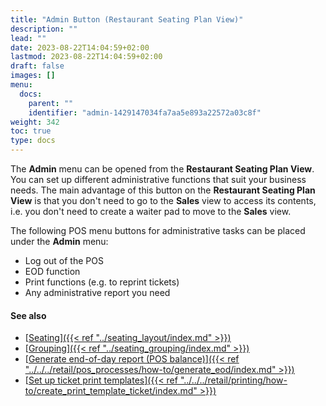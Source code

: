 ```yaml
---
title: "Admin Button (Restaurant Seating Plan View)"
description: ""
lead: ""
date: 2023-08-22T14:04:59+02:00
lastmod: 2023-08-22T14:04:59+02:00
draft: false
images: []
menu:
  docs:
    parent: ""
    identifier: "admin-1429147034fa7aa5e893a22572a03c8f"
weight: 342
toc: true
type: docs
---
```


The **Admin** menu can be opened from the **Restaurant Seating Plan View**. You can set up different administrative functions that suit your business needs. The main advantage of this button on the **Restaurant Seating Plan View** is that you don't need to go to the **Sales** view to access its contents, i.e. you don't need to create a waiter pad to move to the **Sales** view. 

The following POS menu buttons for administrative tasks can be placed under the **Admin** menu: 

- Log out of the POS
- EOD function
- Print functions (e.g. to reprint tickets)
- Any administrative report you need

#### See also

- [<ins>Seating<ins>]({{< ref "../seating_layout/index.md" >}})
- [<ins>Grouping<ins>]({{< ref "../seating_grouping/index.md" >}})
- [<ins>Generate end-of-day report (POS balance)<ins>]({{< ref "../../../retail/pos_processes/how-to/generate_eod/index.md" >}})
- [<ins>Set up ticket print templates<ins>]({{< ref "../../../retail/printing/how-to/create_print_template_ticket/index.md" >}})